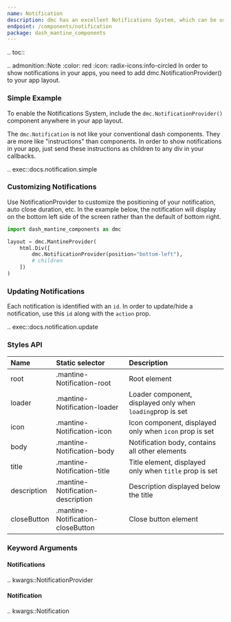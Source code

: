 ```yaml
---
name: Notification
description: dmc has an excellent Notifications System, which can be used to generate client side notifications.
endpoint: /components/notification
package: dash_mantine_components
---
```


.. toc::

.. admonition::Note
    :color: red
    :icon: radix-icons:info-circled
    In order to show notifications in your apps, you need to add dmc.NotificationProvider() to your app layout.

### Simple Example

To enable the Notifications System, include the `dmc.NotificationProvider()` component anywhere in your app layout. 

The `dmc.Notification` is not like your conventional dash components. They are more like "instructions" than components. 
In order to show notifications in your app, just send these instructions as children to any div in your callbacks.

.. exec::docs.notification.simple

### Customizing Notifications

Use NotificationProvider to customize the positioning of your notification, auto close duration, etc.  In the example below, the
notification will display on the bottom left side of the screen rather than the default of bottom right.

```python
import dash_mantine_components as dmc

layout = dmc.MantineProvider(
    html.Div([
        dmc.NotificationProvider(position="bottom-left"),
        # children
    ])
)
```

### Updating Notifications

Each notification is identified with an `id`. In order to update/hide a notification, use this `id` along with the 
`action` prop.

.. exec::docs.notification.update

### Styles API

| Name        | Static selector                   | Description                                                |
|:------------|:----------------------------------|:-----------------------------------------------------------|
| root        | .mantine-Notification-root        | Root element                                               |
| loader      | .mantine-Notification-loader      | Loader component, displayed only when `loading`prop is set |
| icon        | .mantine-Notification-icon        | Icon component, displayed only when `icon` prop is set     |
| body        | .mantine-Notification-body        | Notification body, contains all other elements             |
| title       | .mantine-Notification-title       | Title element, displayed only when `title` prop is set     |
| description | .mantine-Notification-description | Description displayed below the title                      |
| closeButton | .mantine-Notification-closeButton | Close button element                                       |

### Keyword Arguments

#### Notifications

.. kwargs::NotificationProvider

#### Notification

.. kwargs::Notification
